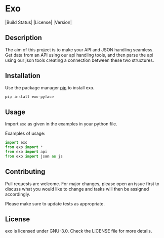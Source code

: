 Exo
=====================

|Build Status|
|License|
|Version|

## Description

The aim of this project is to make your API and JSON handling seamless.
Get data from an API using our api handling tools, and then parse the api using our json tools creating a connection between these two structures.

## Installation

Use the package manager [pip](https://pip.pypa.io/en/stable/) to install exo.

```bash
pip install exo-pyface
```

## Usage
Import `exo` as given in the examples in your python file.

Examples of usage:

```python
import exo
from exo import *
from exo import api
from exo import json as js
```

## Contributing
Pull requests are welcome. For major changes, please open an issue first to discuss what you would like to change and tasks will then be assigned accordingly.

Please make sure to update tests as appropriate.

## License
exo is licensed under GNU-3.0. Check the LICENSE file for more details.
